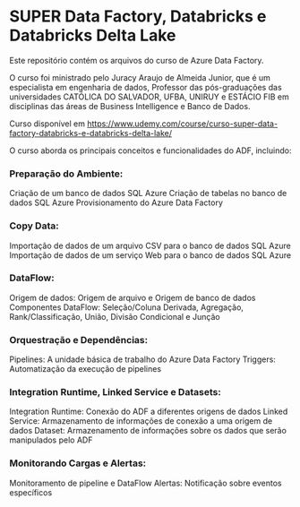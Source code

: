 # SUPER Data Factory, Databricks e Databricks Delta Lake

Este repositório contém os arquivos do curso de Azure Data Factory.

O curso foi ministrado pelo Juracy Araujo de Almeida Junior, que é um especialista em engenharia de dados, Professor das pós-graduações das universidades CATÓLICA DO SALVADOR, UFBA, UNIRUY e ESTÁCIO FIB em disciplinas das áreas de Business Intelligence e Banco de Dados.

Curso disponível em https://www.udemy.com/course/curso-super-data-factory-databricks-e-databricks-delta-lake/

O curso aborda os principais conceitos e funcionalidades do ADF, incluindo:

### Preparação do Ambiente:

Criação de um banco de dados SQL Azure
Criação de tabelas no banco de dados SQL Azure
Provisionamento do Azure Data Factory
### Copy Data:

Importação de dados de um arquivo CSV para o banco de dados SQL Azure
Importação de dados de um serviço Web para o banco de dados SQL Azure
### DataFlow:

Origem de dados: Origem de arquivo e Origem de banco de dados
Componentes DataFlow: Seleção/Coluna Derivada, Agregação, Rank/Classificação, União, Divisão Condicional e Junção
### Orquestração e Dependências:

Pipelines: A unidade básica de trabalho do Azure Data Factory
Triggers: Automatização da execução de pipelines
### Integration Runtime, Linked Service e Datasets:

Integration Runtime: Conexão do ADF a diferentes origens de dados
Linked Service: Armazenamento de informações de conexão a uma origem de dados
Dataset: Armazenamento de informações sobre os dados que serão manipulados pelo ADF
### Monitorando Cargas e Alertas:

Monitoramento de pipeline e DataFlow
Alertas: Notificação sobre eventos específicos
